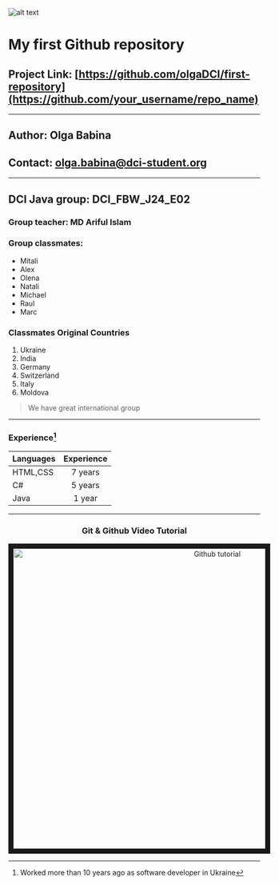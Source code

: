 ![alt text](https://www.openapis.org/wp-content/uploads/sites/3/2021/12/readme-blue-1024x185.png)

# My first Github repository
## Project Link: [https://github.com/olgaDCI/first-repository](https://github.com/your_username/repo_name)

---
## Author: Olga Babina
## Contact: olga.babina@dci-student.org

---
## DCI Java group: DCI_FBW_J24_E02

### Group teacher: MD Ariful Islam

### Group classmates: 
* Mitali
* Alex
* Olena
* Natali
* Michael
* Raul
* Marc
  

### Classmates Original Countries
1. Ukraine
2. India
3. Germany
4. Switzerland
5. Italy
6. Moldova

> We have great international group
>

***

### Experience[^1]

| Languages     | Experience    | 
| ------------- |:-------------:| 
| HTML,CSS      | 7  years      |   
| C#            | 5  years      |
| Java          | 1  year       |  

______

<div align="center">

### Git & Github Video Tutorial
  
<a href="http://www.youtube.com/watch?feature=player_embedded&v=tRZGeaHPoaw
" target="_blank"><img src="http://img.youtube.com/vi/tRZGeaHPoaw/0.jpg" 
alt="Github tutorial" width="800" height="600" border="10" /></a>  
</div>

[^1]:Worked more than 10 years ago as software developer in Ukraine
